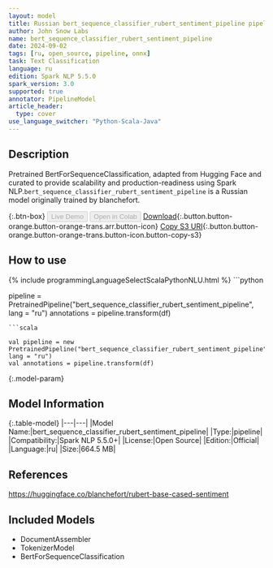 ```yaml
---
layout: model
title: Russian bert_sequence_classifier_rubert_sentiment_pipeline pipeline BertForSequenceClassification from blanchefort
author: John Snow Labs
name: bert_sequence_classifier_rubert_sentiment_pipeline
date: 2024-09-02
tags: [ru, open_source, pipeline, onnx]
task: Text Classification
language: ru
edition: Spark NLP 5.5.0
spark_version: 3.0
supported: true
annotator: PipelineModel
article_header:
  type: cover
use_language_switcher: "Python-Scala-Java"
---
```


## Description

Pretrained BertForSequenceClassification, adapted from Hugging Face and curated to provide scalability and production-readiness using Spark NLP.`bert_sequence_classifier_rubert_sentiment_pipeline` is a Russian model originally trained by blanchefort.

{:.btn-box}
<button class="button button-orange" disabled>Live Demo</button>
<button class="button button-orange" disabled>Open in Colab</button>
[Download](https://s3.amazonaws.com/auxdata.johnsnowlabs.com/public/models/bert_sequence_classifier_rubert_sentiment_pipeline_ru_5.5.0_3.0_1725293904409.zip){:.button.button-orange.button-orange-trans.arr.button-icon}
[Copy S3 URI](s3://auxdata.johnsnowlabs.com/public/models/bert_sequence_classifier_rubert_sentiment_pipeline_ru_5.5.0_3.0_1725293904409.zip){:.button.button-orange.button-orange-trans.button-icon.button-copy-s3}

## How to use



<div class="tabs-box" markdown="1">
{% include programmingLanguageSelectScalaPythonNLU.html %}
```python

pipeline = PretrainedPipeline("bert_sequence_classifier_rubert_sentiment_pipeline", lang = "ru")
annotations =  pipeline.transform(df)   

```
```scala

val pipeline = new PretrainedPipeline("bert_sequence_classifier_rubert_sentiment_pipeline", lang = "ru")
val annotations = pipeline.transform(df)

```
</div>

{:.model-param}
## Model Information

{:.table-model}
|---|---|
|Model Name:|bert_sequence_classifier_rubert_sentiment_pipeline|
|Type:|pipeline|
|Compatibility:|Spark NLP 5.5.0+|
|License:|Open Source|
|Edition:|Official|
|Language:|ru|
|Size:|664.5 MB|

## References

https://huggingface.co/blanchefort/rubert-base-cased-sentiment

## Included Models

- DocumentAssembler
- TokenizerModel
- BertForSequenceClassification